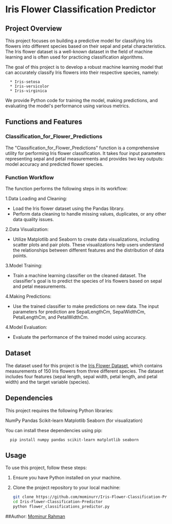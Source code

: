 # Iris Flower Classification Predictor

## Project Overview

This project focuses on building a predictive model for classifying Iris flowers into different species based on their sepal and petal characteristics. The Iris flower dataset is a well-known dataset in the field of machine learning and is often used for practicing classification algorithms.

The goal of this project is to develop a robust machine learning model that can accurately classify Iris flowers into their respective species, namely:

      * Iris-setosa
      * Iris-versicolor
      * Iris-virginica
We provide Python code for training the model, making predictions, and evaluating the model's performance using various metrics.

## Functions and Features

### Classification_for_Flower_Predictions

The "Classification_for_Flower_Predictions" function is a comprehensive utility for performing Iris flower classification. It takes four input parameters representing sepal and petal measurements and provides two key outputs: model accuracy and predicted flower species.

### Function Workflow

The function performs the following steps in its workflow:

1.Data Loading and Cleaning:

* Load the Iris flower dataset using the Pandas library.
* Perform data cleaning to handle missing values, duplicates, or any other data quality issues.

2.Data Visualization:

* Utilize Matplotlib and Seaborn to create data visualizations, including scatter plots and pair plots. These visualizations help users understand the relationships between different features and the distribution of data points.

3.Model Training:

* Train a machine learning classifier on the cleaned dataset. The classifier's goal is to predict the species of Iris flowers based on sepal and petal measurements.

4.Making Predictions:

* Use the trained classifier to make predictions on new data. The input parameters for prediction are SepalLengthCm, SepalWidthCm, PetalLengthCm, and PetalWidthCm.

4.Model Evaluation:

* Evaluate the performance of the trained model using accuracy.


## Dataset

The dataset used for this project is the [Iris Flower Dataset](https://cf-courses-data.s3.us.cloud-object-storage.appdomain.cloud/IBM-BD0231EN-SkillsNetwork/datasets/iris.csv), which contains measurements of 150 Iris flowers from three different species. The dataset includes four features (sepal length, sepal width, petal length, and petal width) and the target variable (species).

## Dependencies

This project requires the following Python libraries:

NumPy
Pandas
Scikit-learn
Matplotlib
Seaborn (for visualization)

You can install these dependencies using pip:

      pip install numpy pandas scikit-learn matplotlib seaborn


## Usage

To use this project, follow these steps:

1. Ensure you have Python installed on your machine.
2. Clone the project repository to your local machine:

     ```bash
     git clone https://github.com/mominurr/Iris-Flower-Classification-Predictor.git
     cd Iris-Flower-Classification-Predictor
     python flower_classifications_predictor.py

##Author:
[Mominur Rahman](https://github.com/mominurr)
